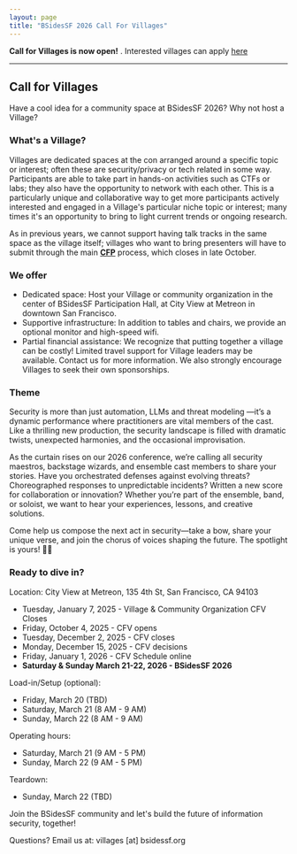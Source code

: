 ```yaml
---
layout: page
title: "BSidesSF 2026 Call For Villages"
---
```


**Call for Villages is now open!** . Interested villages can apply [here](https://docs.google.com/forms/d/e/1FAIpQLSfcrBv7eu4xPUveZoPFva9Ry3TbOQ3F1jDVsPqoc4oivl8nSQ/viewform?usp=dialog)

-----
## Call for Villages

Have a cool idea for a community space at BSidesSF 2026? Why not host a Village?

### What's a Village?

Villages are dedicated spaces at the con arranged around a specific topic or interest; often these are security/privacy or tech related in some way. Participants are able to take part in hands-on activities such as CTFs or labs; they also have the opportunity to network with each other. This is a particularly unique and collaborative way to get more participants actively interested and engaged in a Village's particular niche topic or interest; many times it's an opportunity to bring to light current trends or ongoing research.

As in previous years, we cannot support having talk tracks in the same space as the village itself; villages who want to bring presenters will have to submit through the main **[CFP](/cfp)** process, which closes in late October.

### We offer

* Dedicated space: Host your Village or community organization in the center of BSidesSF Participation Hall, at City View at Metreon in downtown San Francisco.
* Supportive infrastructure: In addition to tables and chairs, we provide an optional monitor and high-speed wifi.
* Partial financial assistance: We recognize that putting together a village can be costly! Limited travel support for Village leaders may be available. Contact us for more information. We also strongly encourage Villages to seek their own sponsorships.

### Theme

Security is more than just automation, LLMs and threat modeling —it’s a dynamic performance where practitioners are vital members of the cast. Like a thrilling new production, the security landscape is filled with dramatic twists, unexpected harmonies, and the occasional improvisation.

As the curtain rises on our 2026 conference, we’re calling all security maestros, backstage wizards, and ensemble cast members to share your stories. Have you orchestrated defenses against evolving threats? Choreographed responses to unpredictable incidents? Written a new score for collaboration or innovation? Whether you’re part of the ensemble, band, or soloist, we want to hear your experiences, lessons, and creative solutions.

Come help us compose the next act in security—take a bow, share your unique verse, and join the chorus of voices shaping the future. The spotlight is yours! 🎤🎶

### Ready to dive in?

Location: City View at Metreon, 135 4th St, San Francisco, CA 94103

* Tuesday, January 7, 2025 - Village & Community Organization CFV Closes
* Friday, October 4, 2025 - CFV opens
* Tuesday, December 2, 2025 - CFV closes
* Monday, December 15, 2025 - CFV decisions
* Friday, January 1, 2026 - CFV Schedule online
* **Saturday & Sunday March 21-22, 2026 - BSidesSF 2026**

Load-in/Setup (optional):

* Friday, March 20 (TBD)
* Saturday, March 21 (8 AM - 9 AM)
* Sunday, March 22 (8 AM - 9 AM)

Operating hours:

* Saturday, March 21 (9 AM - 5 PM)
* Sunday, March 22 (9 AM - 5 PM)

Teardown:

* Sunday, March 22 (TBD)

Join the BSidesSF community and let's build the future of information security, together!

Questions? Email us at: villages [at] bsidessf.org
